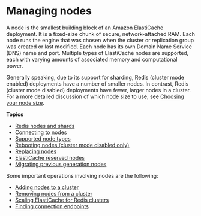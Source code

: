 # Managing nodes<a name="CacheNodes"></a>

A node is the smallest building block of an Amazon ElastiCache deployment\. It is a fixed\-size chunk of secure, network\-attached RAM\. Each node runs the engine that was chosen when the cluster or replication group was created or last modified\. Each node has its own Domain Name Service \(DNS\) name and port\. Multiple types of ElastiCache nodes are supported, each with varying amounts of associated memory and computational power\.

Generally speaking, due to its support for sharding, Redis \(cluster mode enabled\) deployments have a number of smaller nodes\. In contrast, Redis \(cluster mode disabled\) deployments have fewer, larger nodes in a cluster\. For a more detailed discussion of which node size to use, see [Choosing your node size](nodes-select-size.md#CacheNodes.SelectSize)\. 

**Topics**
+ [Redis nodes and shards](CacheNodes.NodeGroups.md)
+ [Connecting to nodes](nodes-connecting.md)
+ [Supported node types](CacheNodes.SupportedTypes.md)
+ [Rebooting nodes \(cluster mode disabled only\)](nodes.rebooting.md)
+ [Replacing nodes](CacheNodes.NodeReplacement.md)
+ [ElastiCache reserved nodes](CacheNodes.Reserved.md)
+ [Migrating previous generation nodes](CacheNodes.NodeMigration.md)

Some important operations involving nodes are the following: 
+ [Adding nodes to a cluster](Clusters.AddNode.md)
+ [Removing nodes from a cluster](Clusters.DeleteNode.md)
+ [Scaling ElastiCache for Redis clusters](Scaling.md)
+ [Finding connection endpoints](Endpoints.md)